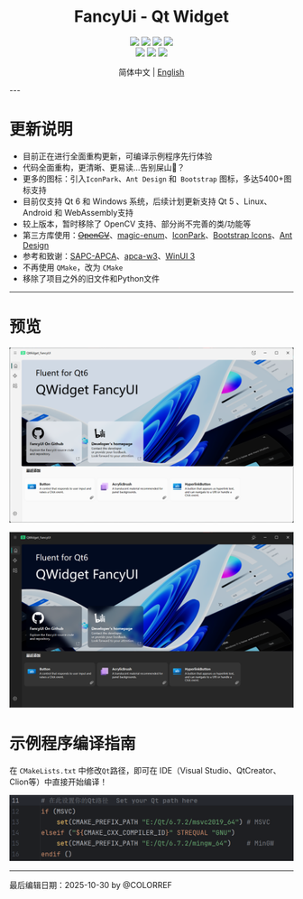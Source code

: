 <div align="center">
  <h1>FancyUi - Qt Widget</h1>
</div>


<div align="center">
  <img src="https://img.shields.io/github/stars/COLORREF/QWidget-FancyUI?style=default&label=%E2%AD%90%EF%B8%8Fstars">
  <img src="https://img.shields.io/github/forks/COLORREF/QWidget-FancyUI?style=default">
  <img src="https://img.shields.io/github/watchers/COLORREF/QWidget-FancyUI?style=default">
  <img src="https://img.shields.io/badge/License-GPLv3-rgb(11,124,189)?style=default">
</div>
<div align="center">
  <img src="https://img.shields.io/badge/Language-C++-rgb(243,75,125)">
  <!-- <img src="https://img.shields.io/badge/Language-Python-rgb(53,114,165)"> -->
  <img src="https://img.shields.io/badge/Language-CMake-rgb(218,52,52)">
  <img src="https://img.shields.io/badge/Qt-%20Widgets-63%2C%20185%2C%2017">
</div>
<p align="center">
 简体中文 | <a href="./README_EN.md">English</a>
</p>
---

# 更新说明
- 目前正在进行全面重构更新，可编译示例程序先行体验
- 代码全面重构，更清晰、更易读…告别屎山🤔？
- 更多的图标：引入`IconPark`、`Ant Design` 和` Bootstrap` 图标，多达5400+图标支持
- 目前仅支持 Qt 6 和 Windows 系统，后续计划更新支持 Qt 5 、Linux、Android 和 WebAssembly支持
- 较上版本，暂时移除了 OpenCV 支持、部分尚不完善的类/功能等
- 第三方库使用：~~[OpenCV](https://github.com/opencv/opencv)~~、[magic-enum](https://github.com/Neargye/magic_enum)、[IconPark](https://github.com/bytedance/iconpark)、[Bootstrap Icons](https://github.com/twbs/icons)、[Ant Design](https://github.com/ant-design/ant-design)
- 参考和致谢：[SAPC-APCA](https://github.com/Myndex/SAPC-APCA)、[apca-w3](https://github.com/Myndex/apca-w3)、[WinUI 3](https://github.com/microsoft/microsoft-ui-xaml)
- 不再使用 `QMake`，改为 `CMake`
- 移除了项目之外的旧文件和Python文件

---

# 预览

![HomePreview_Light](./docs/HomePreview_Light.png)

![HomePreview_Dark](./docs/HomePreview_Dark.png)

# 示例程序编译指南

在 `CMakeLists.txt` 中修改`Qt`路径，即可在 IDE（Visual Studio、QtCreator、Clion等）中直接开始编译！

![SetQtPath](./docs/SetQtPath.png)

---

最后编辑日期：2025-10-30	by @COLORREF

